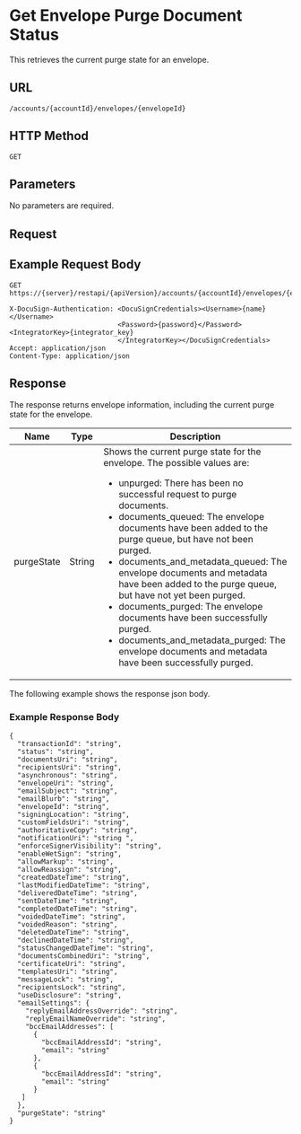 # Get Envelope Purge Document Status

This retrieves the current purge state for an envelope.

## URL

    /accounts/{accountId}/envelopes/{envelopeId}

## HTTP Method

    GET

## Parameters

No parameters are required.

## Request

## Example Request Body

    GET https://{server}/restapi/{apiVersion}/accounts/{accountId}/envelopes/{envelopeId}
    
    X-DocuSign-Authentication: <DocuSignCredentials><Username>{name}</Username>
                               <Password>{password}</Password><IntegratorKey>{integrator_key}
                               </IntegratorKey></DocuSignCredentials>
    Accept: application/json
    Content-Type: application/json

## Response

The response returns envelope information, including the current purge state for the envelope.

|Name|Type|Description|
|----|----|-----------|
|purgeState|String|Shows the current purge state for the envelope. The possible values are:<br/><ul><li>unpurged: There has been no successful request to purge documents.</li><li>documents_queued: The envelope documents have been added to the purge queue, but have not been purged.</li><li>documents_and_metadata_queued: The envelope documents and metadata have been added to the purge queue, but have not yet been purged.</li><li>documents_purged: The envelope documents have been successfully purged.</li><li>	documents_and_metadata_purged: The envelope documents and metadata have been successfully purged.</li></ul>


The following example shows the response json body.

### Example Response Body

    {
      "transactionId": "string",
      "status": "string",
      "documentsUri": "string",
      "recipientsUri": "string",
      "asynchronous": "string",
      "envelopeUri": "string",
      "emailSubject": "string",
      "emailBlurb": "string",
      "envelopeId": "string",
      "signingLocation": "string",
      "customFieldsUri": "string",
      "authoritativeCopy": "string",
      "notificationUri": "string ",
      "enforceSignerVisibility": "string",
      "enableWetSign": "string",
      "allowMarkup": "string",
      "allowReassign": "string",
      "createdDateTime": "string",
      "lastModifiedDateTime": "string",
      "deliveredDateTime": "string",
      "sentDateTime": "string",
      "completedDateTime": "string",
      "voidedDateTime": "string",
      "voidedReason": "string",
      "deletedDateTime": "string",
      "declinedDateTime": "string",
      "statusChangedDateTime": "string",
      "documentsCombinedUri": "string",
      "certificateUri": "string",
      "templatesUri": "string",
      "messageLock": "string",
      "recipientsLock": "string",
      "useDisclosure": "string",
      "emailSettings": {
        "replyEmailAddressOverride": "string",
        "replyEmailNameOverride": "string",
        "bccEmailAddresses": [
          {
            "bccEmailAddressId": "string",
            "email": "string"
          },
          {
            "bccEmailAddressId": "string",
            "email": "string"
          }
       ]
      },
      "purgeState": "string"
    }
